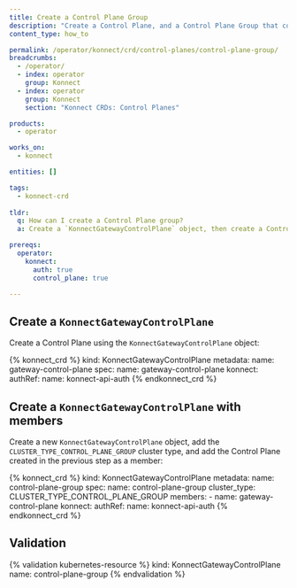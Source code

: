 ```yaml
---
title: Create a Control Plane Group
description: "Create a Control Plane, and a Control Plane Group that contains the Control Plane"
content_type: how_to

permalink: /operator/konnect/crd/control-planes/control-plane-group/
breadcrumbs:
  - /operator/
  - index: operator
    group: Konnect
  - index: operator
    group: Konnect
    section: "Konnect CRDs: Control Planes"

products:
  - operator

works_on:
  - konnect

entities: []

tags:
  - konnect-crd
 
tldr:
  q: How can I create a Control Plane group?
  a: Create a `KonnectGatewayControlPlane` object, then create a Control Plane group using a `KonnectGatewayControlPlane` object with the `CLUSTER_TYPE_CONTROL_PLANE_GROUP` cluster type.

prereqs:
  operator:
    konnect:
      auth: true
      control_plane: true

---
```


## Create a `KonnectGatewayControlPlane`

Create a Control Plane using the `KonnectGatewayControlPlane` object:

<!-- vale off -->
{% konnect_crd %}
kind: KonnectGatewayControlPlane
metadata:
  name: gateway-control-plane
spec:
  name: gateway-control-plane
  konnect:
    authRef:
      name: konnect-api-auth
{% endkonnect_crd %}
<!-- vale on -->

## Create a `KonnectGatewayControlPlane` with members

Create a new `KonnectGatewayControlPlane` object, add the `CLUSTER_TYPE_CONTROL_PLANE_GROUP` cluster type, and add the Control Plane created in the previous step as a member:

<!-- vale off -->
{% konnect_crd %}
kind: KonnectGatewayControlPlane
metadata:
  name: control-plane-group
spec:
  name: control-plane-group
  cluster_type: CLUSTER_TYPE_CONTROL_PLANE_GROUP
  members:
    - name: gateway-control-plane
  konnect:
    authRef:
      name: konnect-api-auth
{% endkonnect_crd %}
<!-- vale on -->

## Validation

<!-- vale off -->
{% validation kubernetes-resource %}
kind: KonnectGatewayControlPlane
name: control-plane-group
{% endvalidation %}
<!-- vale on -->
